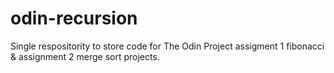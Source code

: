 # odin-recursion
Single respositority to store code for The Odin Project assigment 1 fibonacci &amp; assignment 2 merge sort projects.
